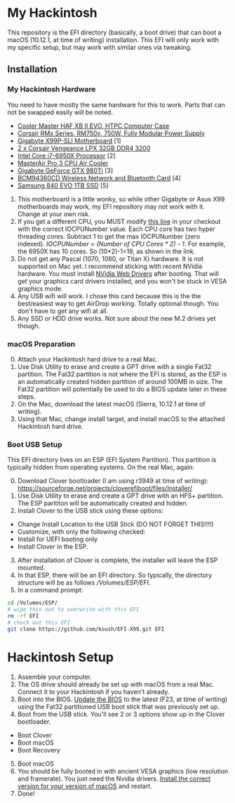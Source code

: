 # My Hackintosh

This repository is the EFI directory (basically, a boot drive) that can boot a macOS (10.12.1, at time of writing) installation. This EFI will only work with my specific setup, but may work with similar ones via tweaking.

## Installation

### My Hackintosh Hardware

You need to have mostly the same hardware for this to work. Parts that can not be swapped easily will be noted.

* [Cooler Master HAF XB II EVO, HTPC Computer Case](http://amzn.to/2h4oiqI)
* [Corsair RMx Series, RM750x, 750W, Fully Modular Power Supply](http://amzn.to/2g8zbe4)
* [Gigabyte X99P-SLI Motherboard](http://amzn.to/2g8vxAR) [1]
* [2 x Corsair Vengeance LPX 32GB DDR4 3200](http://amzn.to/2h4l729)
* [Intel Core i7-6950X Processor](http://amzn.to/2gBbozC) [2]
* [MasterAir Pro 3 CPU Air Cooler](http://amzn.to/2h4pL0k)
* [Gigabyte GeForce GTX 980Ti](http://amzn.to/2h1rDXd) [3]
* [BCM94360CD Wireless Network and Bluetooth Card](http://amzn.to/2g8AQ3m) [4]
* [Samsung 840 EVO 1TB SSD](http://amzn.to/2g9lczB) [5]

1. This motherboard is a little wonky, so while other Gigabyte or Asus X99 motherboards may work, my EFI repository may not work with it. Change at your own risk.
2. If you get a different CPU, you MUST modify [this line](https://github.com/koush/EFI-X99/blob/master/CLOVER/kexts/Other/VoodooTSCSync.kext/Contents/Info.plist#L54) in your checkout with the correct IOCPUNumber value. Each CPU core has two hyper threading cores. Subtract 1 to get the max IOCPUNumber (zero indexed). _IOCPUNumber = (Number of CPU Cores * 2) - 1_. For example, the 6950X has 10 cores. So (10*2)-1=19, as shown in the link.
3. Do not get any Pascal (1070, 1080, or Titan X) hardware. It is not supported on Mac yet. I recommend sticking with recent NVidia hardware. You must install [NVidia Web Drivers](http://www.insanelymac.com/forum/topic/306535-nvidia-web-driver-updates-for-el-capitan-update-10242016/) after booting. That will get your graphics card drivers installed, and you won't be stuck in VESA graphics mode.
4. Any USB wifi will work. I chose this card because this is the the best/easiest way to get AirDrop working. Totally optional though. You don't have to get any wifi at all.
5. Any SSD or HDD drive works. Not sure about the new M.2 drives yet though.

### macOS Preparation
0. Attach your Hackintosh hard drive to a real Mac.
1. Use Disk Utility to erase and create a GPT drive with a single Fat32 partition. The Fat32 partition is not where the EFI is stored, as the ESP is an automatically created hidden partition of around 100MB in size. The Fat32 partition will potentially be used to do a BIOS update later in these steps.
2. On the Mac, download the latest macOS (Sierra, 10.12.1 at time of writing).
3. Using that Mac, change install target, and install macOS to the attached Hackintosh hard drive.

### Boot USB Setup

This EFI directory lives on an ESP (EFI System Partition). This partition is typically hidden from operating systems. On the real Mac, again:

0. Download Clover bootloader (I am using r3949 at time of writing): https://sourceforge.net/projects/cloverefiboot/files/Installer/
1. Use Disk Utility to erase and create a GPT drive with an HFS+ partition. The ESP parititon will be automatically created and hidden.
2. Install Clover to the USB stick using these options:
  * Change Install Location to the USB Stick (DO NOT FORGET THIS!!!!)
  * Customize, with only the following checked:
   * Install for UEFI booting only
   * Install Clover in the ESP.
3. After installation of Clover is complete, the installer will leave the ESP mounted.
4. In that ESP, there will be an EFI directory. So typically, the directory structure will be as follows _/Volumes/ESP/EFI_.
5. In a command prompt:
```sh
cd /Volumes/ESP/
# wipe this out to overwrite with this EFI
rm -rf EFI
# check out this EFI
git clone https://github.com/koush/EFI-X99.git EFI
```

# Hackintosh Setup

1. Assemble your computer.
2. The OS drive should already be set up with macOS from a real Mac. Connect it to your Hackintosh if you haven't already.
3. Boot into the BIOS. [Update the BIOS](http://www.gigabyte.com/products/product-page.aspx?pid=5658#bios) to the latest (F23, at time of writing) using the Fat32 partitioned USB boot stick that was previously set up.
4. Boot from the USB stick. You'll see 2 or 3 options show up in the Clover bootloader.
 * Boot Clover
 * Boot macOS
 * Boot Recovery
5. Boot macOS
6. You should be fully booted in with ancient VESA graphics (low resolution and framerate). You just need the Nvidia drivers. [Install the correct version for your version of macOS](http://www.insanelymac.com/forum/topic/306535-nvidia-web-driver-updates-for-el-capitan-update-10242016/) and restart.
7. Done!
